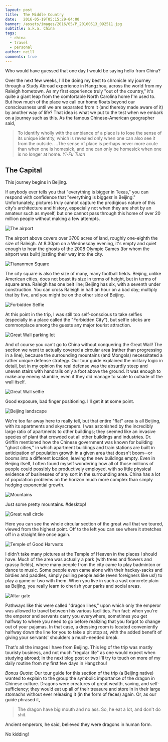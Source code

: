 ```yaml
---
layout: post
title:  The Middle Country
date:   2016-05-19T05:15:29-04:00
banner: /assets/images/2016/05/P_20160513_092511.jpg
subtitle: a.k.a. China
tags:
  - china
  - travel
  - personal
author: neill
comments: true
---
```

Who would have guessed that one day I would be saying hello from China?

Over the next few weeks, I'll be doing my best to chronicle my journey through a Study Abroad experience in Hangzhou, across the world from my Raleigh hometown. <!--more--> As my first experience truly "out of the country," it's quite a giant leap from the comfortable North Carolina home I'm used to. But how much of the place we call our home floats beyond our consciousness until we are separated from it (and thereby made aware of it) by another way of life? That idea is what we put to the test when we embark on a journey such as this. As the famous Chinese-American geographer said,

> To identify wholly with the ambiance of a place is to lose the sense of its unique identity, which is revealed only when one can also see it from the outside. ...The sense of place is perhaps never more acute than when one is homesick, and one can only be homesick when one is no longer at home. <cite>Yi-Fu Tuan</cite>

## The Capital

This journey begins in Beijing.

If anybody ever tells you that "everything is bigger in Texas," you can respond with confidence that "everything is bigg*est* in Beijing." Unfortunately, pictures truly cannot capture the prodigious nature of this city's architecture and history, especially not when they are shot by an amateur such as myself, but one cannot pass through this home of over 20 million people without making a few attempts.

![The airport](/assets/images/2016/05/P_20160511_080002-2.jpg)

The airport above covers over 3700 acres of land, roughly one-eighth the size of Raleigh. At 8:30pm on a Wednesday evening, it's empty and quiet enough to hear the ghosts of the 2008 Olympic Games (for whom the airport was built) jostling their way into the city.

![Tiananmen Square](/assets/images/2016/05/P_20160512_085211.jpg)

The city square is also the size of many, many football fields. Beijing, unlike American cities, does not boast its size in terms of height, but in terms of square area. Raleigh has one belt line; Beijing has six, with a seventh under construction. You can cross Raleigh in half an hour on a bad day; multiply that by five, and you might be on the other side of Beijing.

![Forbidden Selfie](/assets/images/2016/05/P_20160512_093954.jpg)

At this point in the trip, I was still too self-conscious to take selfies (especially in a place called the "Forbidden City"), but selfie sticks are commonplace among the guests any major tourist attraction.

![Great Wall parking lot](/assets/images/2016/05/P_20160512_135151-1.jpg)

And of course you can't go to China without conquering the Great Wall! The section we went to actually covered a circular area (rather than progressing in a line), because the surrounding mountains (and Mongols) necessitated a rather unique defense strategy. Our tour guide explained the military logic in detail, but in my opinion the real defense was the absurdly steep and uneven stairs with handrails only a foot above the ground. It was enough to make any enemy stumble, even if they did manage to scale to outside of the wall itself.

![Great Wall selfie](/assets/images/2016/05/P_20160512_141123_BF.jpg)

Good exposure, bad finger positioning. I'll get it at some point.

![Beijing landscape](/assets/images/2016/05/P_20160512_142857.jpg)

We're too far away here to really tell, but that entire "flat" area is all Beijing, with its apartments and skyscrapers. I was astonished by the incredibly large ratio of apartments to other buildings; they seemed like an invasive species of plant that crowded out all other buildings and industries. Dr. Griffin mentioned how the Chinese government was known for building "ghost cities," in which apartment buildings and train stations are built in anticipation of population growth in a given area that doesn't boom--or booms into a different location, leaving the new buildings empty. Even in Beijing itself, I often found myself wondering how all of those millions of people could possibly be productively employed, with so little physical evidence of businesses of any sort in the surrounding area. China has a lot of population problems on the horizon much more complex than simply hedging exponential growth.

![Mountains](/assets/images/2016/05/P_20160512_143704-1.jpg)

Just some pretty mountains. #desktop!

![Great wall circle](/assets/images/2016/05/P_20160512_143933.jpg)

Here you can see the whole circular section of the great wall that we toured, viewed from the highest point. Off to the left you can see where it stretches off in a straight line once again.

![Temple of Good Harvests](/assets/images/2016/05/P_20160513_092511.jpg)

I didn't take many pictures at the Temple of Heaven in the places I should have. Much of the area was actually a park (with trees and flowers and grassy fields), where many people from the city came to play badminton or dance to music. Some people even came alone with their hackey-sacks and birdies and paddles, simply pulling people aside (even foreigners like us!) to play a game or two with them. When you live in such a vast concrete plain as Beijing, you really learn to cherish your parks and social areas.

![Altar gate](/assets/images/2016/05/P_20160513_094000.jpg)

Pathways like this were called "dragon lines," upon which only the emperor was allowed to travel between his various facilities. Fun fact: when you're the emperor and servants carry you everywhere, sometimes you get halfway to where you need to go before realizing that you forgot to change out of your pajamas. In that case, a dressing room is located conveniently halfway down the line for you to take a pit stop at, with the added benefit of giving your servants' shoulders a much-needed break.

That's all the images I have from Beijing. This leg of the trip was mostly touristy business, and not much "regular life" as one would expect when studying abroad; in the next blog post or two I'll try to touch on more of my daily routine from my first few days in Hangzhou!

*Bonus Quote*: Our tour guide for this section of the trip (a Beijing native) wanted to explain to the group the symbolic importance of the dragon in Chinese culture. Dragons were creatures of great wealth, saving, and self-sufficiency; they would eat up all of their treasure and store in in their large stomachs without ever releasing it (in the form of feces) again. Or, as our guide phrased it,

> The dragon have big mouth and no ass. So, he eat a lot, and don't do shit.

Ancient emperors, he said, believed they were dragons in human form.

No kidding!
